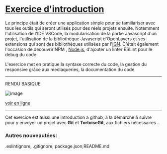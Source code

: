 # [Exercice d'introduction](https://hackmd.io/@viglino/FormationOL) 

Le principe était de créer une application simple pour se familiariser avec tous les outils qui seront utilisés pour des réels projets ensuite.
Notemment l'utilisation de l'IDE VSCode, la modularisation de la partie Javascript d'un projet, l'utilisation de la bibliothèque Javascript d'OpenLayers et ses extensions qui sont des bibliothèques utilisées par l'[IGN](https://hackmd.io/@viglino/FormationOL).
C'était également l'occasion de découvrir NPM , [Node.js](https://fr.wikipedia.org/wiki/Node.js), d'ajouter un linter ESLint pour le debug du code.

L'exercice met en pratique la syntaxe correcte du code, la gestion du responsive grâce aux mediaqueries, la documentation du code.


------------------------------------------------------------------------------------------------------------------------------------------------------------------------------
RENDU BASIQUE

![image](https://user-images.githubusercontent.com/91735531/135644563-e00a6eb2-ab42-4684-a6d1-9c7b2f41d52b.png)

[voir en ligne](https://sthorste.github.io/map/map/)

-------------------------------------------------------------------------------------------------------------------------------------------------------------------------------

Cet exercice est aussi une introduction a github, à la démarche à suivre pour y envoyer un projet avec <b>Git</b> et <b>TortoiseGit</b>, aux fichiers nécessaires ..


<h3>Autres nouveautées:</h3>
.eslintignore, .gitignore; package.json;README.md
